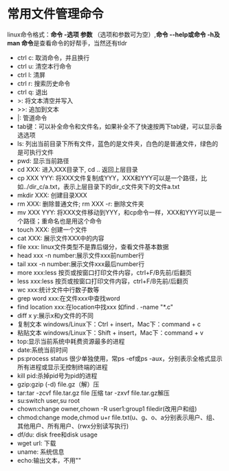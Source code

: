 # 常用文件管理命令
linux命令格式：**命令 -选项 参数** （选项和参数可为空）,**命令 --help或命令 -h及man 命令**是查看命令的好帮手，当然还有tldr
+ ctrl c: 取消命令，并且换行
+ ctrl u: 清空本行命令
+ ctrl l: 清屏
+ ctrl r: 搜索历史命令
+ ctrl q: 退出
+ \>: 将文本清空并写入
+ \>>: 追加到文本
+ |: 管道命令
+ tab键：可以补全命令和文件名，如果补全不了快速按两下tab键，可以显示备选选项
+ ls: 列出当前目录下所有文件，蓝色的是文件夹，白色的是普通文件，绿色的是可执行文件
+ pwd: 显示当前路径
+ cd XXX: 进入XXX目录下, cd .. 返回上层目录
+ cp XXX YYY: 将XXX文件复制成YYY，XXX和YYY可以是一个路径，比如../dir_c/a.txt，表示上层目录下的dir_c文件夹下的文件a.txt
+ mkdir XXX: 创建目录XXX
+ rm XXX: 删除普通文件;  rm XXX -r: 删除文件夹
+ mv XXX YYY: 将XXX文件移动到YYY，和cp命令一样，XXX和YYY可以是一个路径；重命名也是用这个命令
+ touch XXX: 创建一个文件
+ cat XXX: 展示文件XXX中的内容
+ file xxx: linux文件类型不是靠后缀分，查看文件基本数据
+ head xxx -n number:展示文件xxx前number行
+ tail xxx -n number:展示文件xxx最后number行
+ more xxx:less 按页或按窗口打印文件内容，ctrl+F/B先前/后翻页
+ less xxx:less 按页或按窗口打印文件内容，ctrl+F/B先前/后翻页
+ wc xxx:统计文件中行数子数等
+ grep word xxx:在文件xxx中查找word
+ find location xxx:在location中找xxx 如find . -name "*.c"
+ diff x y:展示x和y文件的不同
+ 复制文本
    windows/Linux下：Ctrl + insert，Mac下：command + c
+ 粘贴文本
    windows/Linux下：Shift + insert，Mac下：command + v
+ top:显示当前系统中耗费资源最多的进程
+ date:系统当前时间
+ ps:process status 很少单独使用，常ps -ef或ps -aux，分别表示全格式显示所有进程或显示无控制终端的进程
+ kill pid:杀掉pid号为pid的进程
+ gzip:gzip (-d) file.gz（解）压 
+ tar:tar -zcvf file.tar.gz file 压缩 tar -zxvf file.tar.gz解压
+ su:switch user,su root
+ chown:change owner,chown -R user1:group1 filedir(改用户和组)
+ chmod:change mode,chmod u+r file.txt(u、g、o、a分别表示用户、组、其他用户、所有用户、(rwx分别读写执行)
+ df/du: disk free和disk usage
+ wget url: 下载
+ uname: 系统信息
+ echo:输出文本，不用""